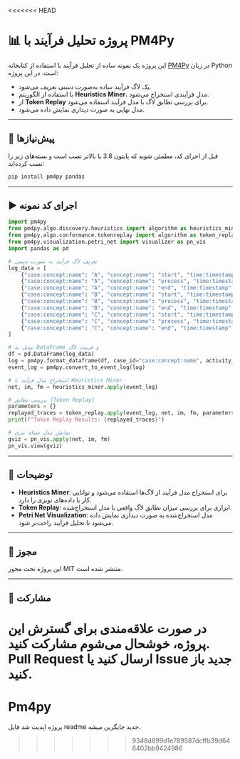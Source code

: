 <<<<<<< HEAD
# 📊 پروژه تحلیل فرآیند با PM4Py

این پروژه یک نمونه ساده از تحلیل فرآیند با استفاده از کتابخانه [PM4Py](https://pm4py.fit.fraunhofer.de/) در زبان Python است. در این پروژه:

- یک لاگ فرآیند ساده به‌صورت دستی تعریف می‌شود.
- با استفاده از الگوریتم **Heuristics Miner**، مدل فرآیندی استخراج می‌شود.
- از **Token Replay** برای بررسی تطابق لاگ با مدل فرآیند استفاده می‌شود.
- مدل نهایی به صورت دیداری نمایش داده می‌شود.

---

## 📁 پیش‌نیازها

قبل از اجرای کد، مطمئن شوید که پایتون 3.8 یا بالاتر نصب است و بسته‌های زیر را نصب کرده‌اید:

```bash
pip install pm4py pandas
```

---

## ▶️ اجرای کد نمونه

```python
import pm4py
from pm4py.algo.discovery.heuristics import algorithm as heuristics_miner
from pm4py.algo.conformance.tokenreplay import algorithm as token_replay
from pm4py.visualization.petri_net import visualizer as pn_vis
import pandas as pd

# تعریف لاگ فرآیند به صورت دستی
log_data = [
    {"case:concept:name": "A", "concept:name": "start", "time:timestamp": "2025-04-11 09:00:00"},
    {"case:concept:name": "A", "concept:name": "process", "time:timestamp": "2025-04-11 09:05:00"},
    {"case:concept:name": "A", "concept:name": "end", "time:timestamp": "2025-04-11 09:10:00"},
    {"case:concept:name": "B", "concept:name": "start", "time:timestamp": "2025-04-11 09:02:00"},
    {"case:concept:name": "B", "concept:name": "process", "time:timestamp": "2025-04-11 09:07:00"},
    {"case:concept:name": "B", "concept:name": "end", "time:timestamp": "2025-04-11 09:12:00"},
    {"case:concept:name": "C", "concept:name": "start", "time:timestamp": "2025-04-11 09:03:00"},
    {"case:concept:name": "C", "concept:name": "process", "time:timestamp": "2025-04-11 09:08:00"},
    {"case:concept:name": "C", "concept:name": "end", "time:timestamp": "2025-04-11 09:13:00"},
]

# تبدیل به DataFrame و فرمت لاگ
df = pd.DataFrame(log_data)
log = pm4py.format_dataframe(df, case_id="case:concept:name", activity_key="concept:name", timestamp_key="time:timestamp")
event_log = pm4py.convert_to_event_log(log)

# استخراج مدل فرآیند با Heuristics Miner
net, im, fm = heuristics_miner.apply(event_log)

# بررسی تطابق (Token Replay)
parameters = {}
replayed_traces = token_replay.apply(event_log, net, im, fm, parameters=parameters)
print(f"Token Replay Results: {replayed_traces}")

# نمایش مدل شبکه پتری
gviz = pn_vis.apply(net, im, fm)
pn_vis.view(gviz)
```

---

## 📌 توضیحات

- **Heuristics Miner**: برای استخراج مدل فرآیند از لاگ‌ها استفاده می‌شود و توانایی کار با داده‌های نویزی را دارد.
- **Token Replay**: ابزاری برای بررسی میزان تطابق لاگ واقعی با مدل استخراج‌شده.
- **Petri Net Visualization**: مدل استخراج‌شده به صورت دیداری نمایش داده می‌شود تا تحلیل فرآیند راحت‌تر شود.

---

## 📄 مجوز

این پروژه تحت مجوز MIT منتشر شده است.

---

## 🤝 مشارکت

در صورت علاقه‌مندی برای گسترش این پروژه، خوشحال می‌شوم مشارکت کنید. Pull Request ارسال کنید یا Issue جدید باز کنید.
=======
# Pm4py
پروژه اپدیت شد 
فایل readme جدید جایگزین میشه.
>>>>>>> 9348d899d1e789587dcffb39d646402bb9424986
